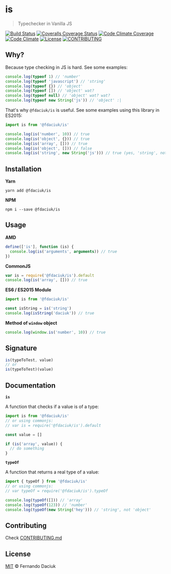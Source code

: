 # is

> Typechecker in Vanilla JS

[![Build Status][travis-image]][travis-url]
[![Coveralls Coverage Status][coverage-image]][coverage-url]
[![Code Climate Coverage][codeclimate-coverage-image]][codeclimate-coverage-url]
[![Code Climate][codeclimate-image]][codeclimate-url]
[![License][license-image]][license-url]
[![CONTRIBUTING][contributing-image]][contributing-url]

## Why?

Because type checking in JS is hard. See some examples:

```js
console.log(typeof 1) // 'number'
console.log(typeof 'javascript') // 'string'
console.log(typeof {}) // 'object'
console.log(typeof []) // 'object' wat?
console.log(typeof null) // 'object' wat? wat?
console.log(typeof new String('js')) // 'object' :|
```

That's why `@fdaciuk/is` is useful. See some examples using this library in ES2015:

```js
import is from '@fdaciuk/is'

console.log(is('number', 10)) // true
console.log(is('object', {})) // true
console.log(is('array', [])) // true
console.log(is('object', [])) // false
console.log(is('string', new String('js'))) // true (yes, 'string', not 'object')
```

## Installation

**Yarn**

```console
yarn add @fdaciuk/is
```

**NPM**

```console
npm i --save @fdaciuk/is
```

## Usage

**AMD**

```js
define(['is'], function (is) {
  console.log(is('arguments', arguments)) // true
})
```

**CommonJS**

```js
var is = require('@fdaciuk/is').default
console.log(is('array', [])) // true
```

**ES6 / ES2015 Module**

```js
import is from '@fdaciuk/is'

const isString = is('string')
console.log(isString('daciuk')) // true
```

**Method of `window` object**

```js
console.log(window.is('number', 10)) // true
```

## Signature

```js
is(typeToTest, value)
// or
is(typeToTest)(value)
```

## Documentation

**`is`**

A function that checks if a value is of a type:

```js
import is from '@fdaciuk/is'
// or using commonjs:
// var is = require('@fdaciuk/is').default

const value = []

if (is('array', value)) {
  // do something
}
```

**`typeOf`**

A function that returns a real type of a value:

```js
import { typeOf } from '@fdaciuk/is'
// or using commonjs:
// var typeOf = require('@fdaciuk/is').typeOf

console.log(typeOf([])) // 'array'
console.log(typeOf(123)) // 'number'
console.log(typeOf(new String('hey'))) // 'string', not 'object'
```

## Contributing

Check [CONTRIBUTING.md](contributing-url)

## License

[MIT](license-url) &copy; Fernando Daciuk

[travis-image]: https://img.shields.io/travis/fdaciuk/is.svg?style=flat-square
[travis-url]: https://travis-ci.org/fdaciuk/is
[coverage-image]: https://img.shields.io/coveralls/fdaciuk/is/master.svg?style=flat-square
[coverage-url]: https://coveralls.io/r/fdaciuk/is?branch=master
[codeclimate-coverage-image]: https://img.shields.io/codeclimate/coverage/github/fdaciuk/is.svg?style=flat-square
[codeclimate-coverage-url]: https://codeclimate.com/github/fdaciuk/is
[codeclimate-image]: https://img.shields.io/codeclimate/github/fdaciuk/is.svg?style=flat-square
[codeclimate-url]: https://codeclimate.com/github/fdaciuk/is
[license-image]: https://img.shields.io/badge/license-MIT-blue.svg?style=flat-square
[license-url]: https://github.com/fdaciuk/licenses/blob/master/MIT-LICENSE.md
[contributing-image]: https://img.shields.io/badge/fdaciuk%2Fis-CONTRIBUTE-orange.svg?style=flat-square
[contributing-url]: CONTRIBUTING.md
